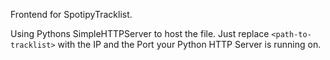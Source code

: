 Frontend for SpotipyTracklist. 

Using Pythons SimpleHTTPServer to host the file. Just replace ```<path-to-tracklist>``` with the IP and the Port your Python HTTP Server is running on.
